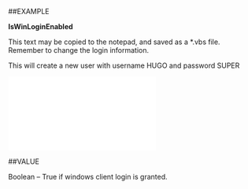 
##EXAMPLE

**IsWinLoginEnabled**

This text may be copied to the notepad, and saved as a *.vbs file. Remember to change the login information.



This will create a new user with username HUGO and password SUPER

![](..\..\Examples\vbs\SOUser.IsWinLoginEnabled.vbs.txt)


##VALUE

Boolean – True if windows client login is granted.

